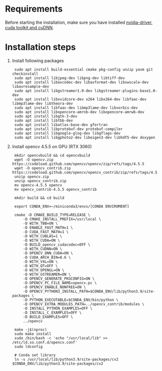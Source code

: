# Requirements

Before starting the installation, make sure you have installed [nvidia-driver](https://www.nvidia.com/en-us/drivers/unix), [cuda toolkit and cuDNN](https://github.com/mfatiho/scripts/tree/main/cudatoolkit-cudnn/ubuntu20.04).

# Installation steps

1. Install following packages

        sudo apt install build-essential cmake pkg-config unzip yasm git checkinstall
        sudo apt install libjpeg-dev libpng-dev libtiff-dev
        sudo apt install libavcodec-dev libavformat-dev libswscale-dev libavresample-dev
        sudo apt install libgstreamer1.0-dev libgstreamer-plugins-base1.0-dev
        sudo apt install libxvidcore-dev x264 libx264-dev libfaac-dev libmp3lame-dev libtheora-dev
        sudo apt install libfaac-dev libmp3lame-dev libvorbis-dev
        sudo apt install libopencore-amrnb-dev libopencore-amrwb-dev
        sudo apt install libgtk-3-dev
        sudo apt install libtbb-dev
        sudo apt install libatlas-base-dev gfortran
        sudo apt install libprotobuf-dev protobuf-compiler
        sudo apt install libgoogle-glog-dev libgflags-dev
        sudo apt install libgphoto2-dev libeigen3-dev libhdf5-dev doxygen

2. Install opencv 4.5.5 on GPU (RTX 3060)

        mkdir opencvbuild && cd opencvbuild
        wget -O opencv.zip https://codeload.github.com/opencv/opencv/zip/refs/tags/4.5.5
        wget -O opencv_contrib.zip https://codeload.github.com/opencv/opencv_contrib/zip/refs/tags/4.5.5
        unzip opencv.zip
        unzip opencv_contrib.zip
        mv opencv-4.5.5 opencv
        mv opencv_contrib-4.5.5 opencv_contrib

        mkdir build && cd build
        
        export CONDA_ENV=~/miniconda3/envs/[CONDA ENVIROMENT]
        
        cmake -D CMAKE_BUILD_TYPE=RELEASE \
            -D CMAKE_INSTALL_PREFIX=/usr/local \
            -D WITH_TBB=ON \
            -D ENABLE_FAST_MATH=1 \
            -D CUDA_FAST_MATH=1 \
            -D WITH_CUBLAS=1 \
            -D WITH_CUDA=ON \
            -D BUILD_opencv_cudacodec=OFF \
            -D WITH_CUDNN=ON \
            -D OPENCV_DNN_CUDA=ON \
            -D CUDA_ARCH_BIN=8.6 \
            -D WITH_V4L=ON \
            -D WITH_QT=OFF \
            -D WITH_OPENGL=ON \
            -D WITH_GSTREAMER=ON \
            -D OPENCV_GENERATE_PKGCONFIG=ON \
            -D OPENCV_PC_FILE_NAME=opencv.pc \
            -D OPENCV_ENABLE_NONFREE=ON \
            -D OPENCV_PYTHON3_INSTALL_PATH=$CONDA_ENV/lib/python3.9/site-packages \
            -D PYTHON_EXECUTABLE=$CONDA_ENV/bin/python \
            -D OPENCV_EXTRA_MODULES_PATH=../opencv_contrib/modules \
            -D INSTALL_PYTHON_EXAMPLES=OFF \
            -D INSTALL_C_EXAMPLES=OFF \
            -D BUILD_EXAMPLES=OFF \
            ../opencv

        make -j$(nproc)
        sudo make install
        sudo /bin/bash -c 'echo "/usr/local/lib" >> /etc/ld.so.conf.d/opencv.conf'
        sudo ldconfig

        # Conda set library
        ln -s /usr/local/lib/python3.9/site-packages/cv2 $CONDA_ENV/lib/python3.9/site-packages/cv2
